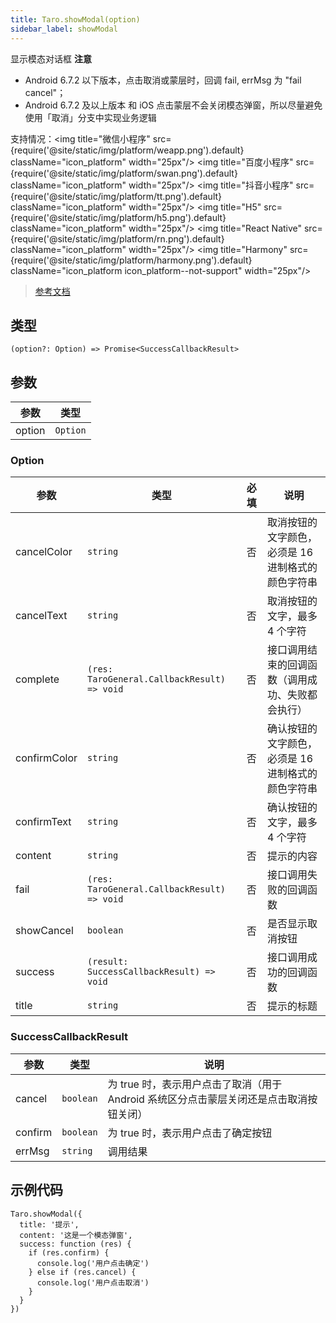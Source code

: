 ```yaml
---
title: Taro.showModal(option)
sidebar_label: showModal
---
```


显示模态对话框
**注意**
- Android 6.7.2 以下版本，点击取消或蒙层时，回调 fail, errMsg 为 "fail cancel"；
- Android 6.7.2 及以上版本 和 iOS 点击蒙层不会关闭模态弹窗，所以尽量避免使用「取消」分支中实现业务逻辑

支持情况：<img title="微信小程序" src={require('@site/static/img/platform/weapp.png').default} className="icon_platform" width="25px"/> <img title="百度小程序" src={require('@site/static/img/platform/swan.png').default} className="icon_platform" width="25px"/> <img title="抖音小程序" src={require('@site/static/img/platform/tt.png').default} className="icon_platform" width="25px"/> <img title="H5" src={require('@site/static/img/platform/h5.png').default} className="icon_platform" width="25px"/> <img title="React Native" src={require('@site/static/img/platform/rn.png').default} className="icon_platform" width="25px"/> <img title="Harmony" src={require('@site/static/img/platform/harmony.png').default} className="icon_platform icon_platform--not-support" width="25px"/>

> [参考文档](https://developers.weixin.qq.com/miniprogram/dev/api/ui/interaction/wx.showModal.html)

## 类型

```tsx
(option?: Option) => Promise<SuccessCallbackResult>
```

## 参数

| 参数 | 类型 |
| --- | --- |
| option | `Option` |

### Option

| 参数 | 类型 | 必填 | 说明 |
| --- | --- | :---: | --- |
| cancelColor | `string` | 否 | 取消按钮的文字颜色，必须是 16 进制格式的颜色字符串 |
| cancelText | `string` | 否 | 取消按钮的文字，最多 4 个字符 |
| complete | `(res: TaroGeneral.CallbackResult) => void` | 否 | 接口调用结束的回调函数（调用成功、失败都会执行） |
| confirmColor | `string` | 否 | 确认按钮的文字颜色，必须是 16 进制格式的颜色字符串 |
| confirmText | `string` | 否 | 确认按钮的文字，最多 4 个字符 |
| content | `string` | 否 | 提示的内容 |
| fail | `(res: TaroGeneral.CallbackResult) => void` | 否 | 接口调用失败的回调函数 |
| showCancel | `boolean` | 否 | 是否显示取消按钮 |
| success | `(result: SuccessCallbackResult) => void` | 否 | 接口调用成功的回调函数 |
| title | `string` | 否 | 提示的标题 |

### SuccessCallbackResult

| 参数 | 类型 | 说明 |
| --- | --- | --- |
| cancel | `boolean` | 为 true 时，表示用户点击了取消（用于 Android 系统区分点击蒙层关闭还是点击取消按钮关闭） |
| confirm | `boolean` | 为 true 时，表示用户点击了确定按钮 |
| errMsg | `string` | 调用结果 |

## 示例代码

```tsx
Taro.showModal({
  title: '提示',
  content: '这是一个模态弹窗',
  success: function (res) {
    if (res.confirm) {
      console.log('用户点击确定')
    } else if (res.cancel) {
      console.log('用户点击取消')
    }
  }
})
```
